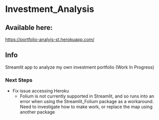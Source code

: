 # Investment_Analysis


## Available here:
https://portfolio-analyis-st.herokuapp.com/


## Info

Streamlit app to analyze my own investment portfolio  (Work In Progress)

### Next Steps
  - Fix issue accessing Heroku
    - Folium is not currently supported in Streamlit, and so runs into an error when using the Streamlit_Folium package as        a workaround. Need to investigate how to make work, or replace the map using another package
